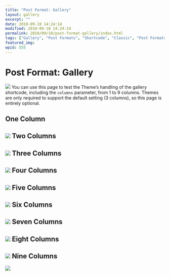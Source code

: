 ```yaml
---
title: "Post Format: Gallery"
layout: gallery
excerpt: ""
date: 2010-09-10 14:24:14
modified: 2010-09-10 14:24:14
permalink: 2010/09/10/post-format-gallery/index.html
tags: ["Gallery", "Post Formats", "Shortcode", "Classic", "Post Formats"]
featured_img: 
wpid: 555
---
```


# Post Format: Gallery

 [![](/_images/2013/09/dsc20040724_152504_532-150x150.jpg)](/dsc20040724_152504_532/)  You can use this page to test the Theme’s handling of the gallery shortcode, including the `columns` parameter, from 1 to 9 columns. Themes are only required to support the default setting (3 columns), so this page is entirely optional.

One Column
----------

 [![](/_images/2013/09/dsc20040724_152504_532-150x150.jpg)](/dsc20040724_152504_532/)  Two Columns
-----------

 [![](/_images/2013/09/dsc20040724_152504_532-150x150.jpg)](/dsc20040724_152504_532/)  Three Columns
-------------

 [![](/_images/2013/09/dsc20040724_152504_532-150x150.jpg)](/dsc20040724_152504_532/)  Four Columns
------------

 [![](/_images/2013/09/dsc20040724_152504_532-150x150.jpg)](/dsc20040724_152504_532/)  Five Columns
------------

 [![](/_images/2013/09/dsc20040724_152504_532-150x150.jpg)](/dsc20040724_152504_532/)  Six Columns
-----------

 [![](/_images/2013/09/dsc20040724_152504_532-150x150.jpg)](/dsc20040724_152504_532/)  Seven Columns
-------------

 [![](/_images/2013/09/dsc20040724_152504_532-150x150.jpg)](/dsc20040724_152504_532/)  Eight Columns
-------------

 [![](/_images/2013/09/dsc20040724_152504_532-150x150.jpg)](/dsc20040724_152504_532/)  Nine Columns
------------

 [![](/_images/2013/09/dsc20040724_152504_532-150x150.jpg)](/dsc20040724_152504_532/)  